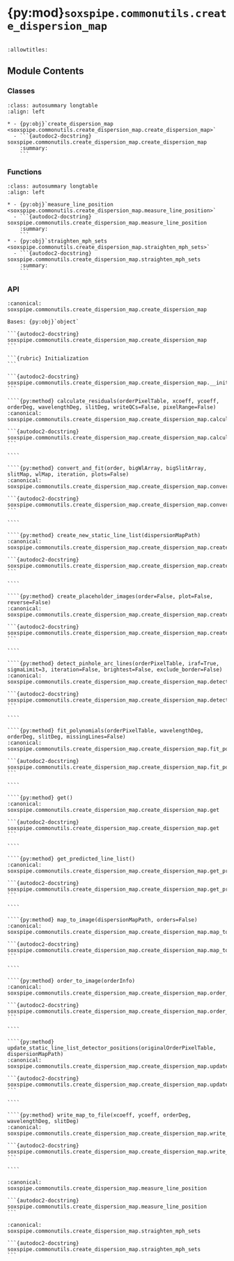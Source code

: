 # {py:mod}`soxspipe.commonutils.create_dispersion_map`

```{py:module} soxspipe.commonutils.create_dispersion_map
```

```{autodoc2-docstring} soxspipe.commonutils.create_dispersion_map
:allowtitles:
```

## Module Contents

### Classes

````{list-table}
:class: autosummary longtable
:align: left

* - {py:obj}`create_dispersion_map <soxspipe.commonutils.create_dispersion_map.create_dispersion_map>`
  - ```{autodoc2-docstring} soxspipe.commonutils.create_dispersion_map.create_dispersion_map
    :summary:
    ```
````

### Functions

````{list-table}
:class: autosummary longtable
:align: left

* - {py:obj}`measure_line_position <soxspipe.commonutils.create_dispersion_map.measure_line_position>`
  - ```{autodoc2-docstring} soxspipe.commonutils.create_dispersion_map.measure_line_position
    :summary:
    ```
* - {py:obj}`straighten_mph_sets <soxspipe.commonutils.create_dispersion_map.straighten_mph_sets>`
  - ```{autodoc2-docstring} soxspipe.commonutils.create_dispersion_map.straighten_mph_sets
    :summary:
    ```
````

### API

`````{py:class} create_dispersion_map(log, settings, recipeSettings, pinholeFrame, firstGuessMap=False, orderTable=False, qcTable=False, productsTable=False, sofName=False, create2DMap=True, lineDetectionTable=False, startNightDate='', arcFrame=None)
:canonical: soxspipe.commonutils.create_dispersion_map.create_dispersion_map

Bases: {py:obj}`object`

```{autodoc2-docstring} soxspipe.commonutils.create_dispersion_map.create_dispersion_map
```

```{rubric} Initialization
```

```{autodoc2-docstring} soxspipe.commonutils.create_dispersion_map.create_dispersion_map.__init__
```

````{py:method} calculate_residuals(orderPixelTable, xcoeff, ycoeff, orderDeg, wavelengthDeg, slitDeg, writeQCs=False, pixelRange=False)
:canonical: soxspipe.commonutils.create_dispersion_map.create_dispersion_map.calculate_residuals

```{autodoc2-docstring} soxspipe.commonutils.create_dispersion_map.create_dispersion_map.calculate_residuals
```

````

````{py:method} convert_and_fit(order, bigWlArray, bigSlitArray, slitMap, wlMap, iteration, plots=False)
:canonical: soxspipe.commonutils.create_dispersion_map.create_dispersion_map.convert_and_fit

```{autodoc2-docstring} soxspipe.commonutils.create_dispersion_map.create_dispersion_map.convert_and_fit
```

````

````{py:method} create_new_static_line_list(dispersionMapPath)
:canonical: soxspipe.commonutils.create_dispersion_map.create_dispersion_map.create_new_static_line_list

```{autodoc2-docstring} soxspipe.commonutils.create_dispersion_map.create_dispersion_map.create_new_static_line_list
```

````

````{py:method} create_placeholder_images(order=False, plot=False, reverse=False)
:canonical: soxspipe.commonutils.create_dispersion_map.create_dispersion_map.create_placeholder_images

```{autodoc2-docstring} soxspipe.commonutils.create_dispersion_map.create_dispersion_map.create_placeholder_images
```

````

````{py:method} detect_pinhole_arc_lines(orderPixelTable, iraf=True, sigmaLimit=3, iteration=False, brightest=False, exclude_border=False)
:canonical: soxspipe.commonutils.create_dispersion_map.create_dispersion_map.detect_pinhole_arc_lines

```{autodoc2-docstring} soxspipe.commonutils.create_dispersion_map.create_dispersion_map.detect_pinhole_arc_lines
```

````

````{py:method} fit_polynomials(orderPixelTable, wavelengthDeg, orderDeg, slitDeg, missingLines=False)
:canonical: soxspipe.commonutils.create_dispersion_map.create_dispersion_map.fit_polynomials

```{autodoc2-docstring} soxspipe.commonutils.create_dispersion_map.create_dispersion_map.fit_polynomials
```

````

````{py:method} get()
:canonical: soxspipe.commonutils.create_dispersion_map.create_dispersion_map.get

```{autodoc2-docstring} soxspipe.commonutils.create_dispersion_map.create_dispersion_map.get
```

````

````{py:method} get_predicted_line_list()
:canonical: soxspipe.commonutils.create_dispersion_map.create_dispersion_map.get_predicted_line_list

```{autodoc2-docstring} soxspipe.commonutils.create_dispersion_map.create_dispersion_map.get_predicted_line_list
```

````

````{py:method} map_to_image(dispersionMapPath, orders=False)
:canonical: soxspipe.commonutils.create_dispersion_map.create_dispersion_map.map_to_image

```{autodoc2-docstring} soxspipe.commonutils.create_dispersion_map.create_dispersion_map.map_to_image
```

````

````{py:method} order_to_image(orderInfo)
:canonical: soxspipe.commonutils.create_dispersion_map.create_dispersion_map.order_to_image

```{autodoc2-docstring} soxspipe.commonutils.create_dispersion_map.create_dispersion_map.order_to_image
```

````

````{py:method} update_static_line_list_detector_positions(originalOrderPixelTable, dispersionMapPath)
:canonical: soxspipe.commonutils.create_dispersion_map.create_dispersion_map.update_static_line_list_detector_positions

```{autodoc2-docstring} soxspipe.commonutils.create_dispersion_map.create_dispersion_map.update_static_line_list_detector_positions
```

````

````{py:method} write_map_to_file(xcoeff, ycoeff, orderDeg, wavelengthDeg, slitDeg)
:canonical: soxspipe.commonutils.create_dispersion_map.create_dispersion_map.write_map_to_file

```{autodoc2-docstring} soxspipe.commonutils.create_dispersion_map.create_dispersion_map.write_map_to_file
```

````

`````

````{py:function} measure_line_position(stampInfo, log, windowHalf, iraf, sigmaLimit, brightest=False, exclude_border=False)
:canonical: soxspipe.commonutils.create_dispersion_map.measure_line_position

```{autodoc2-docstring} soxspipe.commonutils.create_dispersion_map.measure_line_position
```
````

````{py:function} straighten_mph_sets(group)
:canonical: soxspipe.commonutils.create_dispersion_map.straighten_mph_sets

```{autodoc2-docstring} soxspipe.commonutils.create_dispersion_map.straighten_mph_sets
```
````
